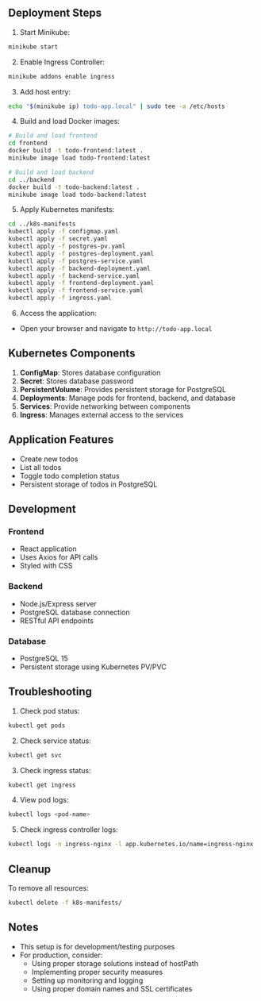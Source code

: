
## Deployment Steps

1. Start Minikube:
```bash
minikube start
```

2. Enable Ingress Controller:
```bash
minikube addons enable ingress
```

3. Add host entry:
```bash
echo "$(minikube ip) todo-app.local" | sudo tee -a /etc/hosts
```

4. Build and load Docker images:
```bash
# Build and load frontend
cd frontend
docker build -t todo-frontend:latest .
minikube image load todo-frontend:latest

# Build and load backend
cd ../backend
docker build -t todo-backend:latest .
minikube image load todo-backend:latest
```

5. Apply Kubernetes manifests:
```bash
cd ../k8s-manifests
kubectl apply -f configmap.yaml
kubectl apply -f secret.yaml
kubectl apply -f postgres-pv.yaml
kubectl apply -f postgres-deployment.yaml
kubectl apply -f postgres-service.yaml
kubectl apply -f backend-deployment.yaml
kubectl apply -f backend-service.yaml
kubectl apply -f frontend-deployment.yaml
kubectl apply -f frontend-service.yaml
kubectl apply -f ingress.yaml
```

6. Access the application:
- Open your browser and navigate to `http://todo-app.local`

## Kubernetes Components

1. **ConfigMap**: Stores database configuration
2. **Secret**: Stores database password
3. **PersistentVolume**: Provides persistent storage for PostgreSQL
4. **Deployments**: Manage pods for frontend, backend, and database
5. **Services**: Provide networking between components
6. **Ingress**: Manages external access to the services

## Application Features

- Create new todos
- List all todos
- Toggle todo completion status
- Persistent storage of todos in PostgreSQL

## Development

### Frontend
- React application
- Uses Axios for API calls
- Styled with CSS

### Backend
- Node.js/Express server
- PostgreSQL database connection
- RESTful API endpoints

### Database
- PostgreSQL 15
- Persistent storage using Kubernetes PV/PVC

## Troubleshooting

1. Check pod status:
```bash
kubectl get pods
```

2. Check service status:
```bash
kubectl get svc
```

3. Check ingress status:
```bash
kubectl get ingress
```

4. View pod logs:
```bash
kubectl logs <pod-name>
```

5. Check ingress controller logs:
```bash
kubectl logs -n ingress-nginx -l app.kubernetes.io/name=ingress-nginx
```

## Cleanup

To remove all resources:
```bash
kubectl delete -f k8s-manifests/
```

## Notes

- This setup is for development/testing purposes
- For production, consider:
  - Using proper storage solutions instead of hostPath
  - Implementing proper security measures
  - Setting up monitoring and logging
  - Using proper domain names and SSL certificates

